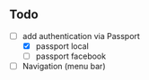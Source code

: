 
## Todo
- [ ] add authentication via Passport
  - [x] passport local
  - [ ] passport facebook
- [ ] Navigation (menu bar)
